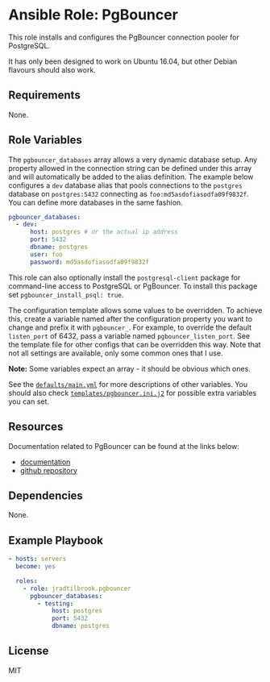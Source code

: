 # Ansible Role: PgBouncer

This role installs and configures the PgBouncer connection pooler for
PostgreSQL.

It has only been designed to work on Ubuntu 16.04, but other Debian flavours
should also work.


## Requirements

None.


## Role Variables

The `pgbouncer_databases` array allows a very dynamic database setup. Any
property allowed in the connection string can be defined under this array and
will automatically be added to the alias definition. The example below
configures a `dev` database alias that pools connections to the `postgres`
database on `postgres:5432` connecting as `foo:md5asdofiasodfa09f9832f`. You can
define more databases in the same fashion.

```yaml
pgbouncer_databases:
  - dev:
      host: postgres # or the actual ip address
      port: 5432
      dbname: postgres
      user: foo
      password: md5asdofiasodfa09f9832f
```

This role can also optionally install the `postgresql-client` package for
command-line access to PostgreSQL or PgBouncer. To install this package set
`pgbouncer_install_psql: true`.

The configuration template allows some values to be overridden. To achieve this,
create a variable named after the configuration property you want to change and
prefix it with `pgbouncer_`. For example, to override the default `listen_port`
of 6432, pass a variable named `pgbouncer_listen_port`.  See the template file
for other configs that can be overridden this way. Note that not all settings
are available, only some common ones that I use.

**Note:** Some variables expect an array - it should be obvious which ones. 

See the [`defaults/main.yml`](defaults/main.yml) for more descriptions of other
variables. You should also check
[`templates/pgbouncer.ini.j2`](templates/pgbouncer.ini.j2) for possible extra
variables you can set.

## Resources

Documentation related to PgBouncer can be found at the links below:

- [documentation](https://pgbouncer.github.io/)
- [github repository](https://github.com/pgbouncer/pgbouncer)


## Dependencies

None.


## Example Playbook

```yaml
- hosts: servers
  become: yes

  roles:
    - role: jradtilbrook.pgbouncer
      pgbouncer_databases:
        - testing:
            host: postgres
            port: 5432
            dbname: postgres
```


## License

MIT
